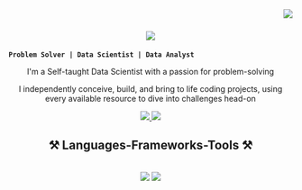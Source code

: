 <img align="right" src="https://visitor-badge.laobi.icu/badge?page_id=trystan-geoffre.trystan-geoffre" />

<h1 align="center">
    <img src="https://readme-typing-svg.herokuapp.com/?font=Righteous&size=35&center=true&vCenter=true&width=450&height=70&duration=4500&lines=Hey!+👋;+I'm+Trystan;Welcome to my Github!" />
</h1>

**`Problem Solver | Data Scientist | Data Analyst`**

<div align="center">
I'm a Self-taught Data Scientist with a passion for problem-solving
    
I independently conceive, build, and bring to life coding projects,
using every available resource to dive into challenges head-on 
    
</div>

<div align="center"> 
  <a href="mailto:trystan.geoffre@gmail.com">
    <img src="https://img.shields.io/badge/Gmail-333333?style=for-the-badge&logo=gmail&logoColor=white" />
  </a>
  <a href="https://www.linkedin.com/in/trystan-geoffre-03/" target="_blank">
    <img src="https://img.shields.io/badge/LinkedIn-0077B5?style=for-the-badge&logo=linkedin&logoColor=white" target="_blank" />
  </a>
</div>


<h2 align="center">⚒️ Languages-Frameworks-Tools ⚒️</h2>
<br/>
<div align="center">
    <img src="https://skillicons.dev/icons?i=react,bootstrap,mui,html,css,vscode,github,figma,tailwind,git,r" />
    <img src="https://skillicons.dev/icons?i=nodejs,python,javascript,typescript,express,firebase,mongodb,c,java,nextjs,mysql,flask" /><br>
</div>






